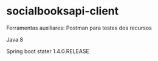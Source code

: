 # socialbooksapi-client

Ferramentas auxiliares: Postman para testes dos recursos

Java 8 

Spring boot stater 1.4.0.RELEASE
